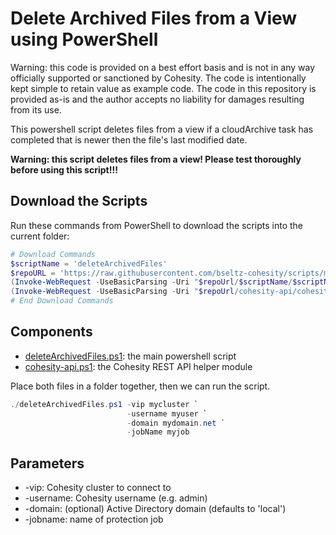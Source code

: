 # Delete Archived Files from a View using PowerShell

Warning: this code is provided on a best effort basis and is not in any way officially supported or sanctioned by Cohesity. The code is intentionally kept simple to retain value as example code. The code in this repository is provided as-is and the author accepts no liability for damages resulting from its use.

This powershell script deletes files from a view if a cloudArchive task has completed that is newer then the file's last modified date.

**Warning: this script deletes files from a view! Please test thoroughly before using this script!!!**

## Download the Scripts

Run these commands from PowerShell to download the scripts into the current folder:

```powershell
# Download Commands
$scriptName = 'deleteArchivedFiles'
$repoURL = 'https://raw.githubusercontent.com/bseltz-cohesity/scripts/master/powershell'
(Invoke-WebRequest -UseBasicParsing -Uri "$repoUrl/$scriptName/$scriptName.ps1").content | Out-File "$scriptName.ps1"; (Get-Content "$scriptName.ps1") | Set-Content "$scriptName.ps1"
(Invoke-WebRequest -UseBasicParsing -Uri "$repoUrl/cohesity-api/cohesity-api.ps1").content | Out-File cohesity-api.ps1; (Get-Content cohesity-api.ps1) | Set-Content cohesity-api.ps1
# End Download Commands
```

## Components

* [deleteArchivedFiles.ps1](https://raw.githubusercontent.com/bseltz-cohesity/scripts/master/powershell/deleteArchivedFiles/deleteArchivedFiles.ps1): the main powershell script
* [cohesity-api.ps1](https://raw.githubusercontent.com/bseltz-cohesity/scripts/master/powershell/cohesity-api/cohesity-api.ps1): the Cohesity REST API helper module

Place both files in a folder together, then we can run the script.

```powershell
./deleteArchivedFiles.ps1 -vip mycluster `
                          -username myuser `
                          -domain mydomain.net `
                          -jobName myjob
```

## Parameters

* -vip: Cohesity cluster to connect to
* -username: Cohesity username (e.g. admin)
* -domain: (optional) Active Directory domain (defaults to 'local')
* -jobname: name of protection job
